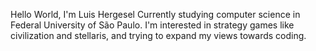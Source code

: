 Hello World, I'm Luis Hergesel
Currently studying computer science in Federal University of São Paulo.
I'm interested in strategy games like civilization and stellaris, and trying to expand my views towards coding.
